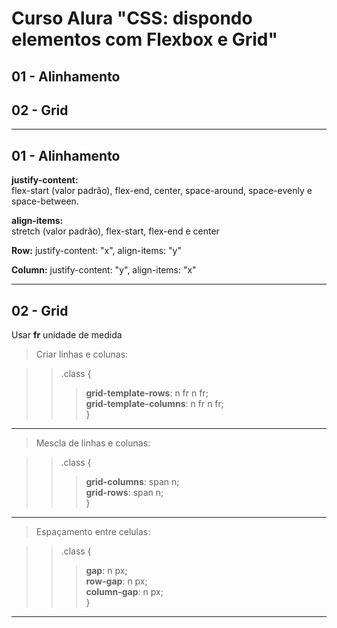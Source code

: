 # Curso Alura "CSS: dispondo elementos com Flexbox e Grid"  

## 01 - Alinhamento
## 02 - Grid  

----------------------------------------  

## 01 - Alinhamento  
  
**justify-content:**    
flex-start (valor padrão), flex-end, center, space-around, space-evenly e space-between.  

**align-items:**  
stretch (valor padrão), flex-start, flex-end e center  

**Row:** justify-content: "x", align-items: "y"

**Column:** justify-content: "y", align-items: "x"

----------------------------------------  

## 02 - Grid

Usar **fr** unidade de medida 

> Criar linhas e colunas:  

>> .class {  
>>> **grid-template-rows**: n fr n fr;  
>>> **grid-template-columns**: n fr n fr;   
>>}  
  
----------------------------------------  
  
> Mescla de linhas e colunas:

>> .class {   
>>> **grid-columns**: span n;  
>>> **grid-rows**: span n;  
>> }  
  
----------------------------------------  
  
> Espaçamento entre celulas: 

>> .class {  
>>> **gap**: n px;  
>>> **row-gap**: n px;    
>>> **column-gap**: n px;  
>> }  
  
---------------------------------------- 

